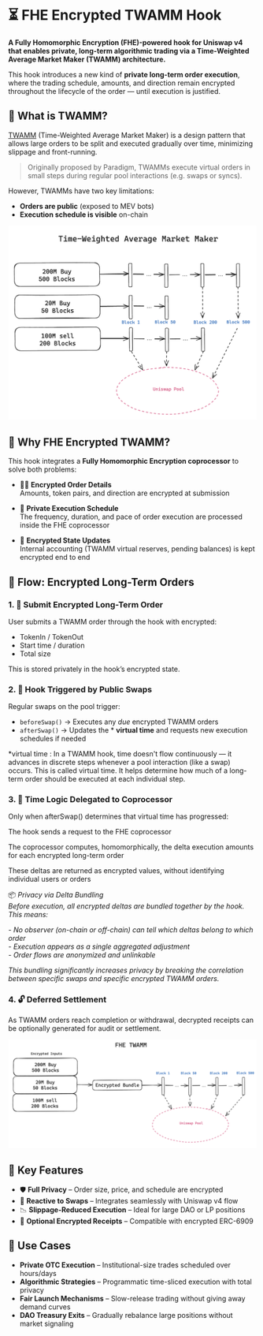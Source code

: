 # ⏳ FHE Encrypted TWAMM Hook

**A Fully Homomorphic Encryption (FHE)-powered hook for Uniswap v4 that enables private, long-term algorithmic trading via a Time-Weighted Average Market Maker (TWAMM) architecture.**

This hook introduces a new kind of **private long-term order execution**, where the trading schedule, amounts, and direction remain encrypted throughout the lifecycle of the order — until execution is justified.

## 🧠 What is TWAMM?

[TWAMM](https://www.paradigm.xyz/2021/07/twamm) (Time-Weighted Average Market Maker) is a design pattern that allows large orders to be split and executed gradually over time, minimizing slippage and front-running.

> Originally proposed by Paradigm, TWAMMs execute virtual orders in small steps during regular pool interactions (e.g. swaps or syncs). 

However, TWAMMs have two key limitations:
- **Orders are public** (exposed to MEV bots)
- **Execution schedule is visible** on-chain

<img src="../assets/TWAMM.png" width="800">

## 🔐 Why FHE Encrypted TWAMM?

This hook integrates a **Fully Homomorphic Encryption coprocessor** to solve both problems:

- 🕵️‍♂️ **Encrypted Order Details**  
  Amounts, token pairs, and direction are encrypted at submission

- 🧮 **Private Execution Schedule**  
  The frequency, duration, and pace of order execution are processed inside the FHE coprocessor

- 🧾 **Encrypted State Updates**  
  Internal accounting (TWAMM virtual reserves, pending balances) is kept encrypted end to end

## 🔄 Flow: Encrypted Long-Term Orders

### 1. 📝 Submit Encrypted Long-Term Order
User submits a TWAMM order through the hook with encrypted:
- TokenIn / TokenOut
- Start time / duration
- Total size

This is stored privately in the hook’s encrypted state.

### 2. 🔁 Hook Triggered by Public Swaps
Regular swaps on the pool trigger:
- `beforeSwap()` → Executes any *due* encrypted TWAMM orders
- `afterSwap()` → Updates the * **virtual time** and requests new execution schedules if needed

*virtual time : In a TWAMM hook, time doesn't flow continuously — it advances in discrete steps whenever a pool interaction (like a swap) occurs. This is called virtual time. It helps determine how much of a long-term order should be executed at each individual step.

### 3. 🧠 Time Logic Delegated to Coprocessor
Only when afterSwap() determines that virtual time has progressed:

The hook sends a request to the FHE coprocessor

The coprocessor computes, homomorphically, the delta execution amounts for each encrypted long-term order

These deltas are returned as encrypted values, without identifying individual users or orders

📦 *Privacy via Delta Bundling*  
*Before execution, all encrypted deltas are bundled together by the hook.*  
*This means:*

*- No observer (on-chain or off-chain) can tell which deltas belong to which order*  
*- Execution appears as a single aggregated adjustment*  
*- Order flows are anonymized and unlinkable*

*This bundling significantly increases privacy by breaking the correlation between specific swaps and specific encrypted TWAMM orders.*


### 4. 🔓 Deferred Settlement
As TWAMM orders reach completion or withdrawal, decrypted receipts can be optionally generated for audit or settlement.

<img src="../assets/FHETWAMM.png" width="800">

## 🧩 Key Features

- 🛡️ **Full Privacy** – Order size, price, and schedule are encrypted
- 🔄 **Reactive to Swaps** – Integrates seamlessly with Uniswap v4 flow
- 📉 **Slippage-Reduced Execution** – Ideal for large DAO or LP positions
- 🧾 **Optional Encrypted Receipts** – Compatible with encrypted ERC-6909


## 🧪 Use Cases

- **Private OTC Execution** – Institutional-size trades scheduled over hours/days
- **Algorithmic Strategies** – Programmatic time-sliced execution with total privacy  
- **Fair Launch Mechanisms** – Slow-release trading without giving away demand curves 
- **DAO Treasury Exits** – Gradually rebalance large positions without market signaling
